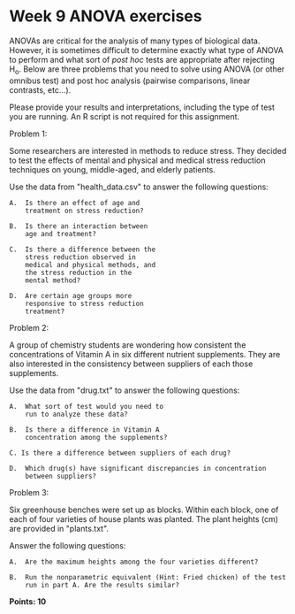 # Week 9 ANOVA exercises

ANOVAs are critical for the analysis of many types of biological data. However, it is sometimes difficult to determine exactly what type of ANOVA to perform and what sort of *post hoc* tests are appropriate after rejecting H<sub>o</sub>. Below are three problems that you need to solve using ANOVA (or other omnibus test) and post hoc analysis (pairwise comparisons, linear contrasts, etc...). 

Please provide your results and interpretations, including the type of test you are running. An R script is not required for this assignment.

Problem 1:

Some researchers are interested in methods to reduce stress. They decided to test the effects of mental and physical and medical stress reduction techniques on young, middle-aged, and elderly patients.

Use the data from "health_data.csv" to answer the following questions:

	A. 	Is there an effect of age and 	
		treatment on stress reduction? 
	
	B. 	Is there an interaction between 
		age and treatment?
	
	C. 	Is there a difference between the 
		stress reduction observed in 
		medical and physical methods, and 
		the stress reduction in the 
		mental method?
		
	D. 	Are certain age groups more 
		responsive to stress reduction 
		treatment?


Problem 2: 

A group of chemistry students are wondering how consistent the concentrations of Vitamin A in six different nutrient supplements. They are also interested in the consistency between suppliers of each those supplements. 

Use the data from "drug.txt" to answer the following questions:

	A. 	What sort of test would you need to 
		run to analyze these data?
		
	B. 	Is there a difference in Vitamin A
		concentration among the supplements?
	
	C. Is there a difference between suppliers of each drug?
	
	D. 	Which drug(s) have significant discrepancies in concentration
		between suppliers?

Problem 3:

Six greenhouse benches were set up as blocks. Within each block, one of each of four varieties of house plants was planted. The plant heights (cm) are provided in "plants.txt". 

Answer the following questions:
	
	A. 	Are the maximum heights among the four varieties different?
	
	B. 	Run the nonparametric equivalent (Hint: Fried chicken) of the test 
		run in part A. Are the results similar?
	 


**Points: 10**